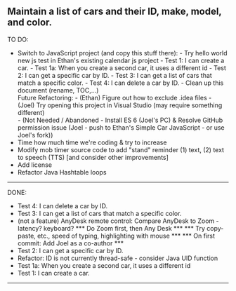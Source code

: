 Maintain a list of cars and their ID, make, model, and color.
----------------------------------
TO DO:
- Switch to JavaScript project (and copy this stuff there):
        - Try hello world new js test in Ethan's existing calendar js project
        - Test 1: I can create a car.
        - Test 1a: When you create a second car, it uses a different id
        - Test 2: I can get a specific car by ID.
        - Test 3: I can get a list of cars that match a specific color.
        - Test 4: I can delete a car by ID.
        - Clean up this document (rename, TOC,...)     
        Future Refactoring:
        - (Ethan) Figure out how to exclude .idea files
        - (Joel) Try opening this project in Visual Studio (may require something different)     
        - (Not Needed / Abandoned - Install ES 6 (Joel's PC) & Resolve GitHub permission issue (Joel - push to Ethan's Simple Car JavaScript - or use Joel's fork))
- Time how much time we're coding & try to increase
- Modify mob timer source code to add "stand" reminder (1) text, (2) text to speech (TTS) 
  [and consider other improvements]
- Add license
- Refactor Java Hashtable loops
----------------------------------
DONE:
- Test 4: I can delete a car by ID.
- Test 3: I can get a list of cars that match a specific color.
- (not a feature) AnyDesk remote control: Compare AnyDesk to Zoom - latency? keyboard?
  *** Do Zoom first, then Any Desk ***
  *** Try copy-paste, etc., speed of typing, highlighting with mouse ***
  *** On first commit: Add Joel as a co-author ***
- Test 2: I can get a specific car by ID.
- Refactor: ID is not currently thread-safe - consider Java UID function
- Test 1a: When you create a second car, it uses a different id
- Test 1: I can create a car.
----------------------------------
